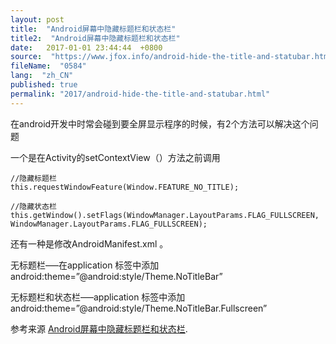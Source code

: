 ```yaml
---
layout: post
title:  "Android屏幕中隐藏标题栏和状态栏"
title2:  "Android屏幕中隐藏标题栏和状态栏"
date:   2017-01-01 23:44:44  +0800
source:  "https://www.jfox.info/android-hide-the-title-and-statubar.html"
fileName:  "0584"
lang:  "zh_CN"
published: true
permalink: "2017/android-hide-the-title-and-statubar.html"
---
```




在android开发中时常会碰到要全屏显示程序的时候，有2个方法可以解决这个问题

一个是在Activity的setContextView（）方法之前调用

    //隐藏标题栏
    this.requestWindowFeature(Window.FEATURE_NO_TITLE);
    
    //隐藏状态栏
    this.getWindow().setFlags(WindowManager.LayoutParams.FLAG_FULLSCREEN, WindowManager.LayoutParams.FLAG_FULLSCREEN);
    

还有一种是修改AndroidManifest.xml 。

无标题栏—–在application 标签中添加android:theme=”@android:style/Theme.NoTitleBar”

无标题栏和状态栏—–application 标签中添加android:theme=”@android:style/Theme.NoTitleBar.Fullscreen”

参考来源 [Android屏幕中隐藏标题栏和状态栏](http://www.jfox.info/url.php?url=http%3A%2F%2Fblog.csdn.net%2Fyimo29%2Farticle%2Fdetails%2F6224110).
